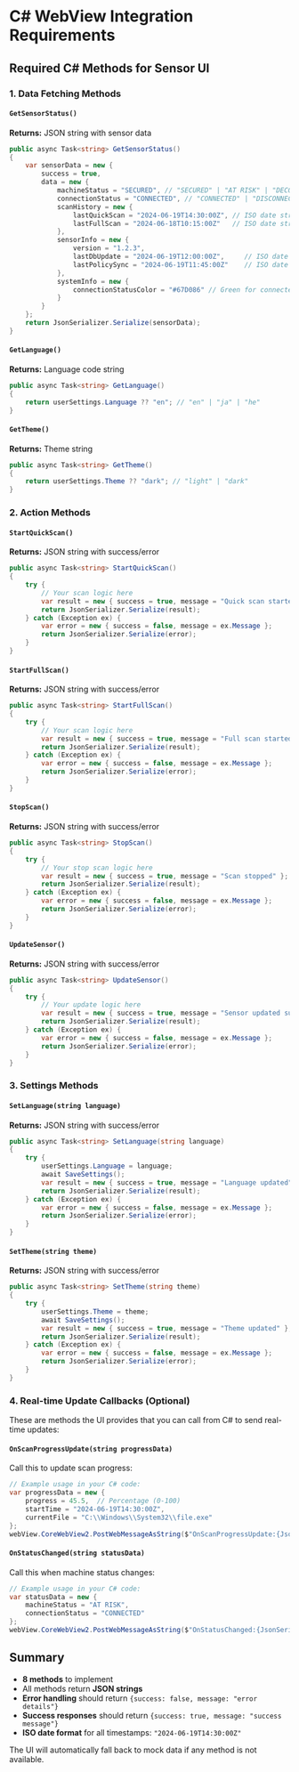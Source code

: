 # C# WebView Integration Requirements

## Required C# Methods for Sensor UI

### 1. **Data Fetching Methods**

#### `GetSensorStatus()`
**Returns:** JSON string with sensor data
```csharp
public async Task<string> GetSensorStatus()
{
    var sensorData = new {
        success = true,
        data = new {
            machineStatus = "SECURED", // "SECURED" | "AT RISK" | "DECOMMISSIONED" | "ARCHIVED"
            connectionStatus = "CONNECTED", // "CONNECTED" | "DISCONNECTED"
            scanHistory = new {
                lastQuickScan = "2024-06-19T14:30:00Z", // ISO date string
                lastFullScan = "2024-06-18T10:15:00Z"   // ISO date string
            },
            sensorInfo = new {
                version = "1.2.3",
                lastDbUpdate = "2024-06-19T12:00:00Z",     // ISO date string
                lastPolicySync = "2024-06-19T11:45:00Z"    // ISO date string
            },
            systemInfo = new {
                connectionStatusColor = "#67D086" // Green for connected, red for disconnected
            }
        }
    };
    return JsonSerializer.Serialize(sensorData);
}
```

#### `GetLanguage()`
**Returns:** Language code string
```csharp
public async Task<string> GetLanguage()
{
    return userSettings.Language ?? "en"; // "en" | "ja" | "he"
}
```

#### `GetTheme()`
**Returns:** Theme string
```csharp
public async Task<string> GetTheme()
{
    return userSettings.Theme ?? "dark"; // "light" | "dark"
}
```

### 2. **Action Methods**

#### `StartQuickScan()`
**Returns:** JSON string with success/error
```csharp
public async Task<string> StartQuickScan()
{
    try {
        // Your scan logic here
        var result = new { success = true, message = "Quick scan started" };
        return JsonSerializer.Serialize(result);
    } catch (Exception ex) {
        var error = new { success = false, message = ex.Message };
        return JsonSerializer.Serialize(error);
    }
}
```

#### `StartFullScan()`
**Returns:** JSON string with success/error
```csharp
public async Task<string> StartFullScan()
{
    try {
        // Your scan logic here
        var result = new { success = true, message = "Full scan started" };
        return JsonSerializer.Serialize(result);
    } catch (Exception ex) {
        var error = new { success = false, message = ex.Message };
        return JsonSerializer.Serialize(error);
    }
}
```

#### `StopScan()`
**Returns:** JSON string with success/error
```csharp
public async Task<string> StopScan()
{
    try {
        // Your stop scan logic here
        var result = new { success = true, message = "Scan stopped" };
        return JsonSerializer.Serialize(result);
    } catch (Exception ex) {
        var error = new { success = false, message = ex.Message };
        return JsonSerializer.Serialize(error);
    }
}
```

#### `UpdateSensor()`
**Returns:** JSON string with success/error
```csharp
public async Task<string> UpdateSensor()
{
    try {
        // Your update logic here
        var result = new { success = true, message = "Sensor updated successfully" };
        return JsonSerializer.Serialize(result);
    } catch (Exception ex) {
        var error = new { success = false, message = ex.Message };
        return JsonSerializer.Serialize(error);
    }
}
```

### 3. **Settings Methods**

#### `SetLanguage(string language)`
**Returns:** JSON string with success/error
```csharp
public async Task<string> SetLanguage(string language)
{
    try {
        userSettings.Language = language;
        await SaveSettings();
        var result = new { success = true, message = "Language updated" };
        return JsonSerializer.Serialize(result);
    } catch (Exception ex) {
        var error = new { success = false, message = ex.Message };
        return JsonSerializer.Serialize(error);
    }
}
```

#### `SetTheme(string theme)`
**Returns:** JSON string with success/error
```csharp
public async Task<string> SetTheme(string theme)
{
    try {
        userSettings.Theme = theme;
        await SaveSettings();
        var result = new { success = true, message = "Theme updated" };
        return JsonSerializer.Serialize(result);
    } catch (Exception ex) {
        var error = new { success = false, message = ex.Message };
        return JsonSerializer.Serialize(error);
    }
}
```

### 4. **Real-time Update Callbacks (Optional)**

These are methods the UI provides that you can call from C# to send real-time updates:

#### `OnScanProgressUpdate(string progressData)`
Call this to update scan progress:
```csharp
// Example usage in your C# code:
var progressData = new {
    progress = 45.5,  // Percentage (0-100)
    startTime = "2024-06-19T14:30:00Z",
    currentFile = "C:\\Windows\\System32\\file.exe"
};
webView.CoreWebView2.PostWebMessageAsString($"OnScanProgressUpdate:{JsonSerializer.Serialize(progressData)}");
```

#### `OnStatusChanged(string statusData)`
Call this when machine status changes:
```csharp
// Example usage in your C# code:
var statusData = new {
    machineStatus = "AT RISK",
    connectionStatus = "CONNECTED"
};
webView.CoreWebView2.PostWebMessageAsString($"OnStatusChanged:{JsonSerializer.Serialize(statusData)}");
```

## Summary
- **8 methods** to implement
- All methods return **JSON strings**
- **Error handling** should return `{success: false, message: "error details"}`
- **Success responses** should return `{success: true, message: "success message"}`
- **ISO date format** for all timestamps: `"2024-06-19T14:30:00Z"`

The UI will automatically fall back to mock data if any method is not available. 